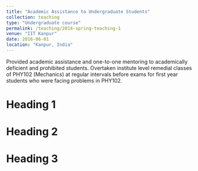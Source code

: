 ```yaml
---
title: "Academic Assistance to Undergraduate Students"
collection: teaching
type: "Undergraduate course"
permalink: /teaching/2014-spring-teaching-1
venue: "IIT Kanpur"
date: 2016-06-01
location: "Kanpur, India"
---
```


Provided academic assistance and one-to-one mentoring to academically deficient and prohibited students. Overtaken institute level remedial classes of PHY102 (Mechanics) at regular intervals before exams for first year students who were
facing problems in PHY102.

Heading 1
======

Heading 2
======

Heading 3
======